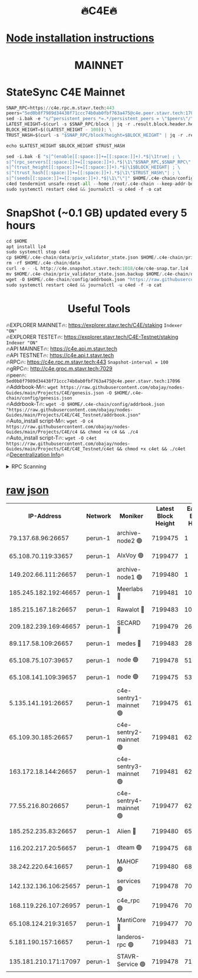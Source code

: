 <h1 align="center"> 🔥C4E🔥</h1>

[Node installation instructions](https://github.com/obajay/nodes-Guides/tree/main/Projects/C4E)
=

<h1 align="center"> MAINNET</h1>

# StateSync C4E Mainnet
```python
SNAP_RPC=https://c4e.rpc.m.stavr.tech:443
peers="5ed0b8f7989d34438f71ccc74b0ab0fbf763a475@c4e.peer.stavr.tech:17096"
sed -i.bak -e "s/^persistent_peers *=.*/persistent_peers = \"$peers\"/" $HOME/.c4e-chain/config/config.toml
LATEST_HEIGHT=$(curl -s $SNAP_RPC/block | jq -r .result.block.header.height); \
BLOCK_HEIGHT=$((LATEST_HEIGHT - 100)); \
TRUST_HASH=$(curl -s "$SNAP_RPC/block?height=$BLOCK_HEIGHT" | jq -r .result.block_id.hash)

echo $LATEST_HEIGHT $BLOCK_HEIGHT $TRUST_HASH

sed -i.bak -E "s|^(enable[[:space:]]+=[[:space:]]+).*$|\1true| ; \
s|^(rpc_servers[[:space:]]+=[[:space:]]+).*$|\1\"$SNAP_RPC,$SNAP_RPC\"| ; \
s|^(trust_height[[:space:]]+=[[:space:]]+).*$|\1$BLOCK_HEIGHT| ; \
s|^(trust_hash[[:space:]]+=[[:space:]]+).*$|\1\"$TRUST_HASH\"| ; \
s|^(seeds[[:space:]]+=[[:space:]]+).*$|\1\"\"|" $HOME/.c4e-chain/config/config.toml
c4ed tendermint unsafe-reset-all --home /root/.c4e-chain --keep-addr-book
sudo systemctl restart c4ed && journalctl -u c4ed -f -o cat
```
# SnapShot (~0.1 GB) updated every 5 hours
```python
cd $HOME
apt install lz4
sudo systemctl stop c4ed
cp $HOME/.c4e-chain/data/priv_validator_state.json $HOME/.c4e-chain/priv_validator_state.json.backup
rm -rf $HOME/.c4e-chain/data
curl -o - -L http://c4e.snapshot.stavr.tech:1018/c4e/c4e-snap.tar.lz4 | lz4 -c -d - | tar -x -C $HOME/.c4e-chain --strip-components 2
mv $HOME/.c4e-chain/priv_validator_state.json.backup $HOME/.c4e-chain/data/priv_validator_state.json
wget -O $HOME/.c4e-chain/config/addrbook.json "https://raw.githubusercontent.com/obajay/nodes-Guides/main/Projects/C4E/addrbook.json"
sudo systemctl restart c4ed && journalctl -u c4ed -f -o cat
```
 <h1 align="center"> Useful Tools</h1>

🔥EXPLORER MAINNET🔥:  https://explorer.stavr.tech/C4E/staking            `Indexer "ON"` \
🔥EXPLORER TESTET🔥:   https://explorer.stavr.tech/C4E-Testnet/staking     `Indexer "ON"` \
🔥API MAINNET🔥:       https://c4e.api.m.stavr.tech \
🔥API TESTNET🔥:       https://c4e.api.t.stavr.tech \
🔥RPC🔥:               https://c4e.rpc.m.stavr.tech:443                  `Snapshot-interval = 100` \
🔥gRPC🔥:              http://c4e.grpc.m.stavr.tech:7029 \
🔥peer🔥:              `5ed0b8f7989d34438f71ccc74b0ab0fbf763a475@c4e.peer.stavr.tech:17096` \
🔥Addrbook-M🔥:    ```wget https://raw.githubusercontent.com/obajay/nodes-Guides/main/Projects/C4E/genesis.json -O $HOME/.c4e-chain/config/genesis.json``` \
🔥Addrbook-T🔥:    ```wget -O $HOME/.c4e-chain/config/addrbook.json "https://raw.githubusercontent.com/obajay/nodes-Guides/main/Projects/C4E/C4E_Testnet/addrbook.json"``` \
🔥Auto_install script-M🔥: ```wget -O c4 https://raw.githubusercontent.com/obajay/nodes-Guides/main/Projects/C4E/c4 && chmod +x c4 && ./c4``` \
🔥Auto_install script-T🔥: ```wget -O c4et https://raw.githubusercontent.com/obajay/nodes-Guides/main/Projects/C4E/C4E_Testnet/c4et && chmod +x c4et && ./c4et``` \
🔥[Decentralization Info](https://github.com/obajay/StateSync-snapshots/tree/main/Projects/C4E/Decentralization)🔥




<details>
<summary>RPC Scanning</summary>

<h2 align="center"> We scan nodes in real time every 4 hours. And we provide the final result of RPC endpoints.
We cannot influence the operation of these nodes in any way. </h2>


```python
If Voting Power is higher than 0 --> then the Node is a validator of the network and may be subject to attack and be a potential threat to the chain.
```
```python
We marked such validators with a red symbol
```

</details>

[raw json](https://rpc-check.c4e.stavr.tech/c4e/rpc-c4e-result.json)
=



<table><tr><th>IP-Address</th><th>Network</th><th>Moniker</th><th>Latest Block Height</th><th>Earliest Block Height</th><th>Catching Up</th><th>Tx Index</th><th>Voting Power</th><th>Scan Time</th></tr><tr><td>79.137.68.96:26657</td><td>perun-1</td><td>archive-node2 🟢</td><td>7199475</td><td>1</td><td>False</td><td>on</td><td>0</td><td>2024-02-16T10:29:04.479645792UTC</td></tr><tr><td>65.108.70.119:33657</td><td>perun-1</td><td>AlxVoy 🟢</td><td>7199477</td><td>1</td><td>False</td><td>on</td><td>0</td><td>2024-02-16T10:29:18.829734963UTC</td></tr><tr><td>149.202.66.111:26657</td><td>perun-1</td><td>archive-node1 🟢</td><td>7199480</td><td>1</td><td>False</td><td>on</td><td>0</td><td>2024-02-16T10:29:35.903224307UTC</td></tr><tr><td>185.245.182.192:46657</td><td>perun-1</td><td>Meerlabs 🔴</td><td>7199481</td><td>1051501</td><td>False</td><td>on</td><td>344594</td><td>2024-02-16T10:29:43.385510688UTC</td></tr><tr><td>185.215.167.18:26657</td><td>perun-1</td><td>Rawalot 🔴</td><td>7199483</td><td>1090501</td><td>False</td><td>on</td><td>450002</td><td>2024-02-16T10:29:55.025880682UTC</td></tr><tr><td>209.182.239.169:46657</td><td>perun-1</td><td>SECARD 🔴</td><td>7199479</td><td>2616101</td><td>False</td><td>off</td><td>749292</td><td>2024-02-16T10:29:31.093515430UTC</td></tr><tr><td>89.117.58.109:26657</td><td>perun-1</td><td>medes 🔴</td><td>7199483</td><td>2826001</td><td>False</td><td>off</td><td>890936</td><td>2024-02-16T10:29:50.257948700UTC</td></tr><tr><td>65.108.75.107:39657</td><td>perun-1</td><td>node 🟢</td><td>7199478</td><td>5198801</td><td>False</td><td>on</td><td>0</td><td>2024-02-16T10:29:22.016079191UTC</td></tr><tr><td>65.108.141.109:39657</td><td>perun-1</td><td>node 🟢</td><td>7199475</td><td>5303301</td><td>False</td><td>on</td><td>0</td><td>2024-02-16T10:29:06.905198098UTC</td></tr><tr><td>5.135.141.191:26657</td><td>perun-1</td><td>c4e-sentry1-mainnet 🟢</td><td>7199475</td><td>6198001</td><td>False</td><td>on</td><td>0</td><td>2024-02-16T10:29:03.840313607UTC</td></tr><tr><td>65.109.30.185:26657</td><td>perun-1</td><td>c4e-sentry2-mainnet 🟢</td><td>7199481</td><td>6238301</td><td>False</td><td>on</td><td>0</td><td>2024-02-16T10:29:42.987976526UTC</td></tr><tr><td>163.172.18.144:26657</td><td>perun-1</td><td>c4e-sentry3-mainnet 🟢</td><td>7199481</td><td>6239001</td><td>False</td><td>on</td><td>0</td><td>2024-02-16T10:29:43.706816785UTC</td></tr><tr><td>77.55.216.80:26657</td><td>perun-1</td><td>c4e-sentry4-mainnet 🟢</td><td>7199477</td><td>6241001</td><td>False</td><td>on</td><td>0</td><td>2024-02-16T10:29:18.392714954UTC</td></tr><tr><td>185.252.235.83:26657</td><td>perun-1</td><td>Alien 🔴</td><td>7199480</td><td>6502501</td><td>False</td><td>on</td><td>648118</td><td>2024-02-16T10:29:36.302556929UTC</td></tr><tr><td>116.202.217.20:56657</td><td>perun-1</td><td>dteam 🟢</td><td>7199475</td><td>6800901</td><td>False</td><td>on</td><td>0</td><td>2024-02-16T10:29:04.110129941UTC</td></tr><tr><td>38.242.220.64:16657</td><td>perun-1</td><td>MAHOF 🟢</td><td>7199480</td><td>6885501</td><td>False</td><td>on</td><td>0</td><td>2024-02-16T10:29:33.452927889UTC</td></tr><tr><td>142.132.136.106:25657</td><td>perun-1</td><td>services 🟢</td><td>7199478</td><td>7012001</td><td>False</td><td>on</td><td>0</td><td>2024-02-16T10:29:21.602844754UTC</td></tr><tr><td>168.119.226.107:26957</td><td>perun-1</td><td>c4e_rpc 🟢</td><td>7199476</td><td>7099476</td><td>False</td><td>on</td><td>0</td><td>2024-02-16T10:29:11.337667891UTC</td></tr><tr><td>65.108.124.219:31657</td><td>perun-1</td><td>MantiCore 🔴</td><td>7199477</td><td>7099477</td><td>False</td><td>off</td><td>729154</td><td>2024-02-16T10:29:17.970495334UTC</td></tr><tr><td>5.181.190.157:16657</td><td>perun-1</td><td>landeros-rpc 🟢</td><td>7199483</td><td>7195001</td><td>False</td><td>on</td><td>0</td><td>2024-02-16T10:29:54.715085368UTC</td></tr><tr><td>135.181.210.171:17097</td><td>perun-1</td><td>STAVR-Service 🟢</td><td>7199478</td><td>7196501</td><td>False</td><td>on</td><td>0</td><td>2024-02-16T10:29:22.462881650UTC</td></tr></table>
